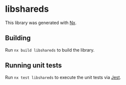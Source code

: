 # libshareds

This library was generated with [Nx](https://nx.dev).

## Building

Run `nx build libshareds` to build the library.

## Running unit tests

Run `nx test libshareds` to execute the unit tests via [Jest](https://jestjs.io).
